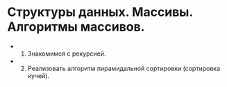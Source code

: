 # Структуры данных. Массивы. Алгоритмы массивов.

- 1. Знакомимся с рекурсией.
- 2. Реализовать алгоритм пирамидальной сортировки (сортировка кучей).